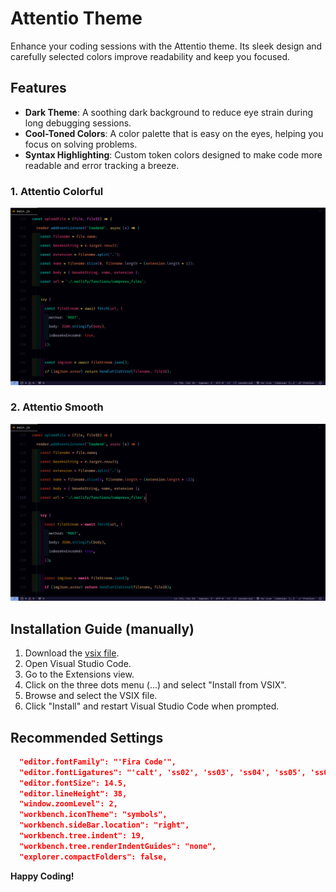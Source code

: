 # Attentio Theme

Enhance your coding sessions with the Attentio theme. Its sleek design and carefully selected colors improve readability and keep you focused.

## Features

- **Dark Theme**: A soothing dark background to reduce eye strain during long debugging sessions.
- **Cool-Toned Colors**: A color palette that is easy on the eyes, helping you focus on solving problems.
- **Syntax Highlighting**: Custom token colors designed to make code more readable and error tracking a breeze.

### 1. Attentio Colorful

![Attentio Colorful Theme](/images/attentio-colorful.png)

### 2. Attentio Smooth

![Attentio Smooth Theme](/images/attentio-smooth.png)

## Installation Guide (manually)

1. Download the [vsix file](https://github.com/Shaditya-Kinlekar/Attentio-Theme/releases/tag/latest).
2. Open Visual Studio Code.
3. Go to the Extensions view.
4. Click on the three dots menu (...) and select "Install from VSIX".
5. Browse and select the VSIX file.
6. Click "Install" and restart Visual Studio Code when prompted.

## Recommended Settings

```json
  "editor.fontFamily": "'Fira Code'",
  "editor.fontLigatures": "'calt', 'ss02', 'ss03', 'ss04', 'ss05', 'ss08', 'cv01', 'cv14', 'cv16', 'cv17', 'cv18', 'cv30'",
  "editor.fontSize": 14.5,
  "editor.lineHeight": 38,
  "window.zoomLevel": 2,
  "workbench.iconTheme": "symbols",
  "workbench.sideBar.location": "right",
  "workbench.tree.indent": 19,
  "workbench.tree.renderIndentGuides": "none",
  "explorer.compactFolders": false,
```

**Happy Coding!**
